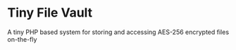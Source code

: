 # Tiny File Vault
 A tiny PHP based system for storing and accessing AES-256 encrypted files on-the-fly
